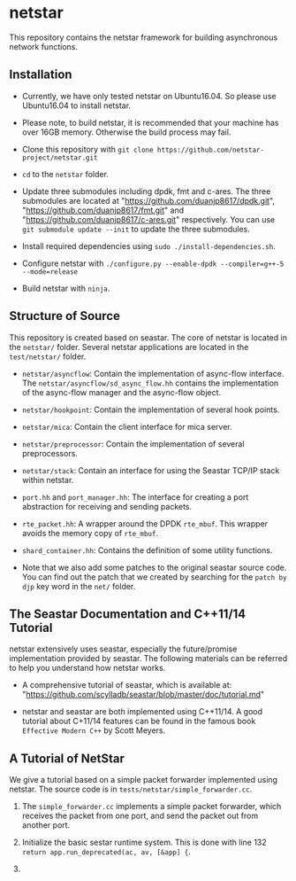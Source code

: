 netstar
========

This repository contains the netstar framework for building asynchronous network functions.

Installation
------------

* Currently, we have only tested netstar on Ubuntu16.04. So please use Ubuntu16.04 to install netstar.

* Please note, to build netstar, it is recommended that your machine has over 16GB memory. Otherwise the build process may fail.

* Clone this repository with `git clone https://github.com/netstar-project/netstar.git`

* `cd` to the `netstar` folder.

* Update three submodules including dpdk, fmt and c-ares. The three submodules are located at "https://github.com/duanjp8617/dpdk.git", "https://github.com/duanjp8617/fmt.git" and "https://github.com/duanjp8617/c-ares.git" respectively. You can use `git submodule update --init` to update the three submodules.

* Install required dependencies using `sudo ./install-dependencies.sh`.

* Configure netstar with `./configure.py --enable-dpdk --compiler=g++-5 --mode=release`

* Build netstar with `ninja`.

Structure of Source
--------------------

This repository is created based on seastar. The core of netstar is located in the `netstar/` folder. Several netstar applications are located in the `test/netstar/` folder.

* `netstar/asyncflow`: Contain the implementation of async-flow interface. The `netstar/asyncflow/sd_async_flow.hh` contains the implementation of the async-flow manager and the async-flow object.

* `netstar/hookpoint`: Contain the implementation of several hook points.

* `netstar/mica`: Contain the client interface for mica server.

* `netstar/preprocessor`: Contain the implementation of several preprocessors.

* `netstar/stack`: Contain an interface for using the Seastar TCP/IP stack within netstar.

* `port.hh` and `port_manager.hh`: The interface for creating a port abstraction for receiving and sending packets.

* `rte_packet.hh`: A wrapper around the DPDK `rte_mbuf`. This wrapper avoids the memory copy of `rte_mbuf`.

* `shard_container.hh`: Contains the definition of some utility functions.

* Note that we also add some patches to the original seastar source code. You can find out the patch that we created by searching for the `patch by djp` key word in the `net/` folder.

The Seastar Documentation and C++11/14 Tutorial
------------------------------------------------

netstar extensively uses seastar, especially the future/promise implementation provided by seastar. The following materials can be referred to help you understand how netstar works.

* A comprehensive tutorial of seastar, which is available at: "https://github.com/scylladb/seastar/blob/master/doc/tutorial.md"

* netstar and seastar are both implemented using C++11/14. A good tutorial about C+11/14 features can be found in the famous book `Effective Modern C++` by Scott Meyers.

A Tutorial of NetStar
----------------------

We give a tutorial based on a simple packet forwarder implemented using netstar. The source code is in `tests/netstar/simple_forwarder.cc`.

1. The `simple_forwarder.cc` implements a simple packet forwarder, which receives the packet from one port, and send the packet out from another port.

2. Initialize the basic sestar runtime system. This is done with line 132 `return app.run_deprecated(ac, av, [&app] {`.

3. 
